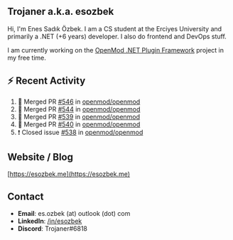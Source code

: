 ##  Trojaner a.k.a. esozbek
Hi, I'm Enes Sadık Özbek. I am a CS student at the Erciyes University and primarily a .NET (+6 years) developer. I also do frontend and DevOps stuff.

I am currently working on the [OpenMod .NET Plugin Framework](https://github.com/openmod/openmod) project in my free time. 

## :zap: Recent Activity

<!--START_SECTION:activity-->
1. 🎉 Merged PR [#546](https://github.com/openmod/openmod/pull/546) in [openmod/openmod](https://github.com/openmod/openmod)
2. 🎉 Merged PR [#544](https://github.com/openmod/openmod/pull/544) in [openmod/openmod](https://github.com/openmod/openmod)
3. 🎉 Merged PR [#539](https://github.com/openmod/openmod/pull/539) in [openmod/openmod](https://github.com/openmod/openmod)
4. 🎉 Merged PR [#540](https://github.com/openmod/openmod/pull/540) in [openmod/openmod](https://github.com/openmod/openmod)
5. ❗️ Closed issue [#538](https://github.com/openmod/openmod/issues/538) in [openmod/openmod](https://github.com/openmod/openmod)
<!--END_SECTION:activity-->

## Website / Blog
[https://esozbek.me](https://esozbek.me)

## Contact
- **Email**: es.ozbek (at) outlook (dot) com
- **LinkedIn**: [/in/esozbek](https://linkedin.com/in/esozbek)
- **Discord**: Trojaner#6818
